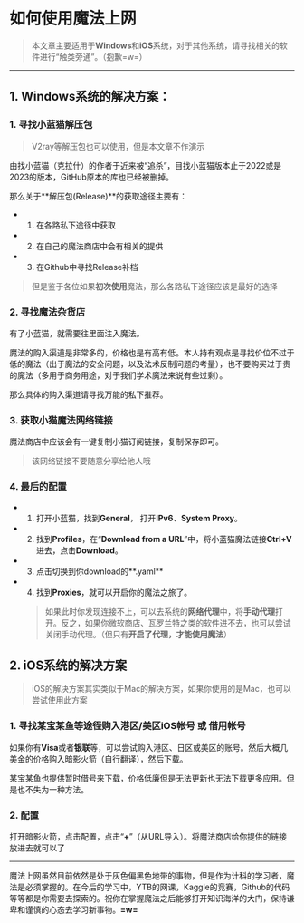 # 如何使用魔法上网
> 本文章主要适用于**Windows**和**iOS**系统，对于其他系统，请寻找相关的软件进行“触类旁通”。（抱歉=w=）
---
## 1. Windows系统的解决方案：

### 1. 寻找小蓝猫解压包
> V2ray等解压包也可以使用，但是本文章不作演示

由找小蓝猫（克拉什）的作者于近来被“追杀”，目找小蓝猫版本止于2022或是2023的版本，GitHub原本的库也已经被删掉。

那么关于**解压包(Release)**的获取途径主要有：
- 1. 在各路私下途径中获取
- 2. 在自己的魔法商店中会有相关的提供
- 3. 在Github中寻找Release补档
> 但是鉴于各位如果**初次使用**魔法，那么各路私下途径应该是最好的选择

### 2. 寻找魔法杂货店

有了小蓝猫，就需要往里面注入魔法。

魔法的购入渠道是非常多的，价格也是有高有低。本人持有观点是寻找价位不过于低的魔法（出于魔法的安全问题，以及法术反制问题的考量），也不要购买过于贵的魔法（多用于商务用途，对于我们学术魔法来说有些过剩）。

那么具体的购入渠道请寻找万能的私下推荐。

### 3. 获取小猫魔法网络链接

魔法商店中应该会有一键复制小猫订阅链接，复制保存即可。
> 该网络链接不要随意分享给他人哦

### 4. 最后的配置

- 1. 打开小蓝猫，找到**General**， 打开**IPv6**、**System Proxy**。
- 2. 找到**Profiles**，在“**Download from a URL**”中，将小蓝猫魔法链接**Ctrl+V**进去，点击**Download**。
- 3. 点击切换到你download的**.yaml**
- 4.  找到**Proxies**，就可以开启你的魔法之旅了。
  
  > 如果此时你发现连接不上，可以去系统的**网络代理**中，将**手动代理**打开。反之，如果你微软商店、瓦罗兰特之类的软件进不去，也可以尝试关闭手动代理。（但只有**开启了代理，才能使用魔法**）

## 2. iOS系统的解决方案
> iOS的解决方案其实类似于Mac的解决方案，如果你使用的是Mac，也可以尝试使用此方案

### 1. 寻找某宝某鱼等途径购入港区/美区iOS帐号 或 借用帐号

如果你有**Visa**或者**银联**等，可以尝试购入港区、日区或美区的账号。然后大概几美金的价格购入暗影火箭（自行翻译），然后下载。

某宝某鱼也提供暂时借号来下载，价格低廉但是无法更新也无法下载更多应用。但是也不失为一种方法。

### 2. 配置
打开暗影火箭，点击配置，点击“**+**”（从URL导入）。将魔法商店给你提供的链接放进去就可以了

---

魔法上网虽然目前依然是处于灰色偏黑色地带的事物，但是作为计科的学习者，魔法是必须掌握的。在今后的学习中，YTB的网课，Kaggle的竞赛，Github的代码等等都是你需要去探索的。祝你在掌握魔法之后能够打开知识海洋的大门，保持谦卑和谨慎的心态去学习新事物。**=w=**